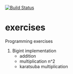 [![Build Status](https://travis-ci.org/ddobrotvorskiy/exercises.svg?branch=master)](https://travis-ci.org/ddobrotvorskiy/exercises)

# exercises
Programming exercises

1. Bigint implementation
   * addition
   * multiplication n^2
   * karatsuba multiplication
   
   
  
  
  
